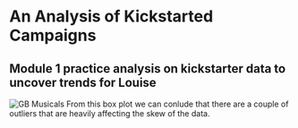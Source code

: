 # An Analysis of Kickstarted Campaigns
## Module 1 practice analysis on kickstarter data to uncover trends for Louise
![GB Musicals](https://github.com/andreabassetti/kikstarter-analysis/blob/9b83d0336c3b42410ceb207b3cb49ac2dd5f5533/GB%20Musicals.png)
From this box plot we can conlude that there are a couple of outliers that are heavily affecting the skew of the data. 
